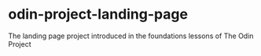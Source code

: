 # odin-project-landing-page
The landing page project introduced in the foundations lessons of The Odin Project
